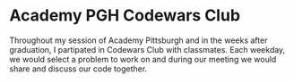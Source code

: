 # Academy PGH Codewars Club

Throughout my session of Academy Pittsburgh and in the weeks after graduation, I partipated in Codewars Club with classmates. Each weekday, we would select a problem to work on and during our meeting we would share and discuss our code together. 